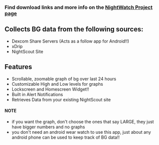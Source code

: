 ### Find download links and more info on the [NightWatch Project page](http://stephenblackwasalreadytaken.github.io/NightWatch/)

## Collects BG data from the following sources:
* Dexcom Share Servers (Acts as a follow app for Android!!)
* xDrip
* NightScout Site


## Features
* Scrollable, zoomable graph of bg over last 24 hours
* Customizable High and Low levels for graphs
* Lockscreen and Homescreen Widget!!
* Built in Alert Notifications
* Retrieves Data from your existing NightScout site

#### NOTE
* if you want the graph, don't choose the ones that say LARGE, they just have bigger numbers and no graphs
* you don't need an android wear watch to use this app, just about any android phone can be used to keep track of BG data!!


